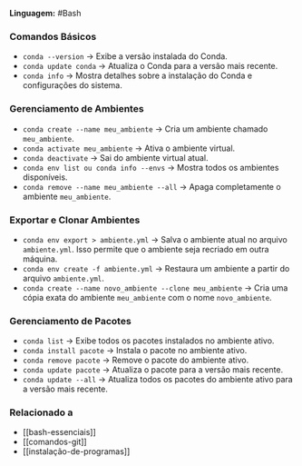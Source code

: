 **Linguagem:** #Bash  

### Comandos Básicos

- `conda --version` → Exibe a versão instalada do Conda.
- `conda update conda` → Atualiza o Conda para a versão mais recente.
- `conda info` → Mostra detalhes sobre a instalação do Conda e configurações do sistema.

### Gerenciamento de Ambientes

- `conda create --name meu_ambiente` → Cria um ambiente chamado `meu_ambiente`.
- `conda activate meu_ambiente` → Ativa o ambiente virtual.
- `conda deactivate` → Sai do ambiente virtual atual.
- `conda env list ou conda info --envs` → Mostra todos os ambientes disponíveis.
- `conda remove --name meu_ambiente --all` → Apaga completamente o ambiente `meu_ambiente`.

### Exportar e Clonar Ambientes

- `conda env export > ambiente.yml` → Salva o ambiente atual no arquivo `ambiente.yml`. Isso permite que o ambiente seja recriado em outra máquina.
- `conda env create -f ambiente.yml` → Restaura um ambiente a partir do arquivo `ambiente.yml`.
- `conda create --name novo_ambiente --clone meu_ambiente` → Cria uma cópia exata do ambiente `meu_ambiente` com o nome `novo_ambiente`.

### Gerenciamento de Pacotes

- `conda list` → Exibe todos os pacotes instalados no ambiente ativo.
- `conda install pacote` → Instala o pacote no ambiente ativo.
- `conda remove pacote` → Remove o pacote do ambiente ativo.
- `conda update pacote` → Atualiza o pacote para a versão mais recente.
- `conda update --all` → Atualiza todos os pacotes do ambiente ativo para a versão mais recente.

###  Relacionado a

- [[bash-essenciais]]
- [[comandos-git]]
- [[instalação-de-programas]]
